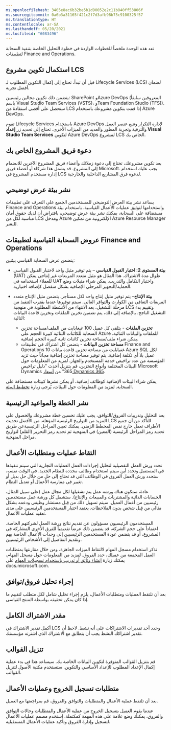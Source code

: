 ```yaml
---
ms.openlocfilehash: 3405e8ac6b32be5b1d90052e2c11b840ff53806f
ms.sourcegitcommit: 0a6b3a31165f421c2f7d3afb98b75c9100325f57
ms.translationtype: HT
ms.contentlocale: ar-SA
ms.lasthandoff: 05/20/2021
ms.locfileid: "6083496"
---
```

تعد هذه الوحدة ملخصاً للخطوات الواردة في خطوة التحليل الخاصة بتنفيذ السحابة لتطبيقات Finance and Operations.

## <a name="complete-lcs-project-configuration"></a>استكمال تكوين مشروع LCS

قبل أن تبدأ، تحتاج إلى إكمال التكوين المطلوب لـ Lifecycle Services ‏(LCS) لضمان أفضل تجربة.
 
يتضمن ذلك تكوين مجالين رئيسيين: SharePoint وAzure DevOps (المعروفين سابقاً باسم  Visual Studio Team Services (‏VSTS)، وTeam Foundation Studio (‏TFS)). ستحصل على أقصى استفادة من LCS إذا قمت بتكوين مشروعك باستخدام Azure DevOps. 

تقوم Lifecycle Services باستخدام Azure DevOps لإدارة التكرار وتتبع عنصر العمل والترقية وتجربة المطور والعديد من الميزات الأخرى. تحتاج إلى تحديد زر **إعداد Visual Studio Team Services** لتكوين Azure DevOps لمشروع LCS الخاص بك.

## <a name="invite-your-project-team"></a>دعوة فريق المشروع الخاص بك

بعد تكوين مشروعك، تحتاج إلى دعوة زملائك وأعضاء فريق المشروع الآخرين للانضمام إلى المشروع. قد يشمل هذا شركاء أو أعضاء فريق Microsoft. يجب عليك استخدام إدارة مستخدم المشروع في LCS لدعوة فرق المشاريع الداخلية والخارجية.

## <a name="deploy-demo-environment"></a>نشر بيئة عرض توضيحي

يساعد نشر بيئة العرض التوضيحي للمستخدمين الجميع على التعرف على تطبيقات Finance and Operations واستخدامها لتوثيق عمليات الأعمال القياسية. باستخدام بيئة مستضافة على السحابة، يمكنك نشر بيئة عرض توضيحي، بافتراض أن لديك حقوق أمان مناسبة لكل من LCS ومدخل Azure الإلكترونية من تمكين Azure Resource Manager للنشر.

## <a name="finance-and-operations-apps-standard-cloud-offering"></a>عروض السحابة القياسية لتطبيقات Finance and Operations

يتضمن عرض السحابة القياسي بيئتين:

- **بيئة المستوى 2: اختبار القبول القياسي** – يتم توفير مثيل واحد لاختبار القبول القياسي (UAT) طوال مدة الاشتراك. هذا المثال هو مثيل متعدد المربعات غير إنتاجي يمكن للعملاء استخدامه في UAT واختبار التكامل والتدريب. يمكن شراء مثيلات وضع الحماية/التجهيز المرحلي الإضافية بشكل منفصل كإضافة اختيارية.
- **بيئة الإنتاج**– يتم توفير مثيل إنتاج واحد لكل مستأجر. يتضمن مثيل الإنتاج متعدد المربعات التعافي من الكوارث والتوافر العالي. سيتم توفيرها عندما يقترب التنفيذ من مرحلة التشغيل، بعد الانتهاء من الأنشطة المطلوبة في منهجية LCS وتقييم بدء التشغيل الناجح. بالإضافة إلى ذلك، يتم تضمين تخزين الملفات وتخزين قاعدة البيانات التالية:

    - **تخزين الملفات** - يتلقى كل عميل 100 غيغابايت من الملف/مساحة تخزين السحابة للكائنات الثنائية كبيرة الحجم على Azure للملفات والبيانات الثنائية. يمكن شراء ملف/مساحة تخزين كائنات ثانية كبيرة الحجم إضافية.
    - **مساحة تخزين البيانات** - يتضمن كل اشتراك في تطبيقات Finance and Operations 10 غغيابايت من مساحة تخزين قاعدة بيانات Azure SQL لكل عميل بلا أي تكلفة إضافية. يتم توفير مساحة تخزين إضافية مجاناً حيث تزيد المؤسسة من عدد تراخيص خدمة المستخدم والجهاز. لمزيد من المعلومات حول البيئات المختلفة وأنواع التخزين، قم بتنزيل أحدث "دليل تراخيص Microsoft Dynamics ‏365" من [أسعار Dynamics 365](/pricing/?azure-portal=true).


يمكن شراء البيئات الإضافية كوظائف إضافية، أو يمكن نشرها كبيئات مستضافة على السحابة. لمزيد من المعلومات حول البيئات، يُرجى زيارة [تخطيط البيئة](/dynamics365/fin-ops-core/fin-ops/imp-lifecycle/environment-planning).

## <a name="publish-plan-and-milestone-dates"></a>نشر الخطة والمواعيد الرئيسية

بعد التحليل وتدريبات الفروق/التوافق، يجب عليك تحسين خطة مشروعك والحصول على المزيد من التواريخ الرئيسية المؤهلة. من الأفضل تحديث LCS للتأكد من أن جميع الأطراف تعمل خارج نفس المخطط الزمني. يمكنك تعيين المراحل الرئيسيةعن طريق تحديد رمز المراحل الرئيسية (المعين) في المنهجية ثم تحديد رمز التحرير (القلم) لتواريخ مراحل المنهجية.

## <a name="capture-business-processes-and-requirements"></a>التقاط عمليات ومتطلبات الأعمال

تحدد ورش العمل التفصيلية لتحليل إجراءات العمل العمليات التجارية التي سيتم تنفيذها في المستقبل وتحدد أين سيتم استخدام وظائف محددة للنظام الجديد. في الوقت نفسه، ستحدد ورش العمل الفروق في الوظائف التي قد تحتاج إلى حل من خلال حل بديل أو تغيير في ممارسة الأعمال أو تعديل النظام. 

عادة، ستكون هناك ورشة عمل يتم تشغيلها لكل مجال عمل (على سبيل المثال، الحسابات الدائنة والمشتريات والمبيعات والإنتاج). ستشمل كل ورشة عمل مستخدمين رئيسيين من أعمال العميل. سيتم تسهيل ذلك من قِبل مستشار وظيفي ودعمه بشكل مثالي من قِبل شخص يدون الملاحظات. يعتمد اختيار المستخدمين الرئيسيين على مدى تعقيد عمليات الأعمال.

المستخدمون الرئيسيون مسؤولون عن تقديم نتائج ورشة العمل لشركتهم الخاصة. اعتماداً على حجم الشركة، قد يتضمن ذلك عرضاً تقديمياً للفرق الأخرى المشاركة في المشروع، أو قد يتضمن عودة المستخدمين الرئيسيين إلى وحدات الأعمال الخاصة بهم وتقديم التفاصيل إلى الأشخاص الرئيسيين.

تذكر استخدام مسجل المهام لالتقاط الميزات الجاهزة، ومن خلال مقارنتها بمتطلبات العمل المجمعة من عميلك، حدد الفروق. لمزيد من المعلومات حول مسجل المهام، يمكنك زيارة [إنشاء وثائق أو تدريب باستخدام تسجيلات المهام](/dynamics365/fin-ops-core/dev-itpro/user-interface/task-recorder-training-docs) على docs.microsoft.com.

## <a name="perform-fitgap-analysis"></a>إجراء تحليل فروق/توافق

بعد أن تلتقط العمليات ومتطلبات الأعمال، يلزم إجراء تحليل شامل لكل متطلب لتقييم ما إذا كان يمكن تحقيقه بواسطة المنتج القياسي.

## <a name="complete-subscription-estimator"></a>مقدر الاشتراك الكامل

أكمل تقدير الاشتراك في LCS وحدد أحد تقديرات الاشتراكات على أنه نشط. لاحظ أن تقدير اشتراكك النشط يجب أن يتطابق مع الاشتراك الذي اشترته مؤسستك.

## <a name="download-templates"></a>تنزيل القوالب

قم بتنزيل القوالب المتوفرة لتكوين البيانات الخاصة بك. سيساعد هذا في بدء عملية إكمال الإعداد المطلوب للإعداد الأساسي والتكوين. ستستخدم مكتبة الأصول لتنزيل القوالب.

## <a name="sign-off-requirements-and-business-processes"></a>متطلبات تسجيل الخروج وعمليات الأعمال

بعد أن تلتقط عملية الأعمال والمتطلبات والتوافق والفروق، قم بمراجعتها مع العميل. 

عندما يقوم العميل بتسجيل الخروج من عملية الأعمال والمتطلبات وحالات التوافق والفروق، يمكنك وضع علامة على هذه المهمة كمكتملة. استخدم مصمم عمليات الأعمال لتسجيل وإدارة الفروق وتأكيد عمليات الأعمال المستقبلية.

 
